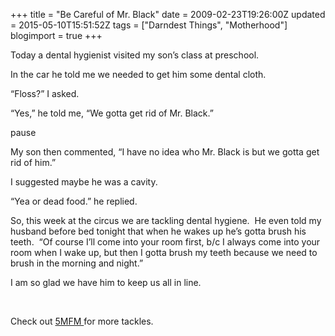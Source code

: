+++
title = "Be Careful of Mr. Black"
date = 2009-02-23T19:26:00Z
updated = 2015-05-10T15:51:52Z
tags = ["Darndest Things", "Motherhood"]
blogimport = true 
+++

Today a dental hygienist visited my son’s class at preschool.&#160; 

In the car he told me we needed to get him some dental cloth.&#160; 

“Floss?” I asked.&#160; 

“Yes,” he told me, “We gotta get rid of Mr. Black.”

pause

My son then commented, “I have no idea who Mr. Black is but we gotta get rid of him.”

I suggested maybe he was a cavity. 

“Yea or dead food.” he replied.

So, this week at the circus we are tackling dental hygiene.&#160; He even told my husband before bed tonight that when he wakes up he’s gotta brush his teeth.&#160; “Of course I’ll come into your room first, b/c I always come into your room when I wake up, but then I gotta brush my teeth because we need to brush in the morning and night.”

I am so glad we have him to keep us all in line.

&#160;


Check out 
[
5MFM
](www.5minutesformom.com)
 for more tackles.

